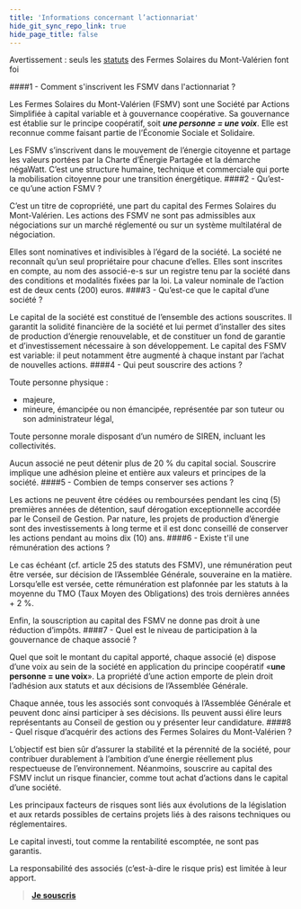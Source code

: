 ```yaml
---
title: 'Informations concernant l’actionnariat'
hide_git_sync_repo_link: true
hide_page_title: false
---
```


Avertissement : seuls les [statuts](https://www.google.com/url?q=https%3A%2F%2Fdrive.google.com%2Ffile%2Fd%2F1Wm-hCciqrirz9Dr5PCAuVlpkT0VyI1YP%2Fview%3Fusp%3Dsharing&sa=D&ust=1595158470555000&usg=AFQjCNHFzhPONnIAwDtlt12XGmzB6PtqmQ) des Fermes Solaires du Mont-Valérien font foi

####1 - Comment s'inscrivent les FSMV dans l'actionnariat ?

Les Fermes Solaires du Mont-Valérien (FSMV) sont une Société par Actions Simplifiée à capital variable et à gouvernance coopérative. Sa gouvernance est établie sur le principe coopératif, soit **_une personne = une voix_**. Elle est reconnue comme faisant partie de l’Économie Sociale et Solidaire.

Les FSMV s’inscrivent dans le mouvement de l’énergie citoyenne et partage les valeurs portées par la Charte d’Énergie Partagée et la démarche négaWatt. C’est une structure humaine, technique et commerciale qui porte la mobilisation citoyenne pour une transition énergétique.
####2 - Qu’est-ce qu’une action FSMV ?

C’est un titre de copropriété, une part du capital des Fermes Solaires du Mont-Valérien. Les actions des FSMV ne sont pas admissibles aux négociations sur un marché réglementé ou sur un système multilatéral de négociation.

Elles sont nominatives et indivisibles à l’égard de la société. La société ne reconnaît qu’un seul propriétaire pour chacune d’elles. Elles sont inscrites en compte, au nom des associé-e-s sur un registre tenu par la société dans des conditions et modalités fixées par la loi. La valeur nominale de l’action est de deux cents (200) euros.
####3 - Qu’est-ce que le capital d’une société ?

Le capital de la société est constitué de l’ensemble des actions souscrites. Il garantit la solidité financière de la société et lui permet d’installer des sites de production d’énergie renouvelable, et de constituer un fond de garantie et d’investissement nécessaire à son développement. Le capital des FSMV est variable: il peut notamment être augmenté à chaque instant par l’achat de nouvelles actions.
####4 - Qui peut souscrire des actions ?

Toute personne physique :

- majeure,
- mineure, émancipée ou non émancipée, représentée par son tuteur ou son administrateur légal,

Toute personne morale disposant d’un numéro de SIREN, incluant les collectivités.

Aucun associé ne peut détenir plus de 20 % du capital social. Souscrire implique une adhésion pleine et entière aux valeurs et principes de la société.
####5 - Combien de temps conserver ses actions ?

Les actions ne peuvent être cédées ou remboursées pendant les cinq (5) premières années de détention, sauf dérogation exceptionnelle accordée par le Conseil de Gestion. Par nature, les projets de production d’énergie sont des investissements à long terme et il est donc conseillé de conserver les actions pendant au moins dix (10) ans.
####6 - Existe t'il une rémunération des actions ?

Le cas échéant (cf. article 25 des statuts des FSMV), une rémunération peut être versée, sur décision de l’Assemblée Générale, souveraine en la matière. Lorsqu’elle est versée, cette rémunération est plafonnée par les statuts à la moyenne du TMO (Taux Moyen des Obligations) des trois dernières années + 2 %.

Enfin, la souscription au capital des FSMV ne donne pas droit à une réduction d’impôts.
####7 - Quel est le niveau de participation à la gouvernance de chaque associé ?

Quel que soit le montant du capital apporté, chaque associé (e) dispose d’une voix au sein de la société en application du principe coopératif «**une personne = une voix**». La propriété d’une action emporte de plein droit l’adhésion aux statuts et aux décisions de l’Assemblée Générale.

Chaque année, tous les associés sont convoqués à l’Assemblée Générale et peuvent donc ainsi participer à ses décisions. Ils peuvent aussi élire leurs représentants au Conseil de gestion ou y présenter leur candidature.
####8 - Quel risque d’acquérir des actions des Fermes Solaires du Mont-Valérien ?

L’objectif est bien sûr d’assurer la stabilité et la pérennité de la société, pour contribuer durablement à l’ambition d’une énergie réellement plus respectueuse de l’environnement. Néanmoins, souscrire au capital des FSMV inclut un risque financier, comme tout achat d’actions dans le capital d’une société.

Les principaux facteurs de risques sont liés aux évolutions de la législation et aux retards possibles de certains projets liés à des raisons techniques ou réglementaires.

Le capital investi, tout comme la rentabilité escomptée, ne sont pas garantis.

La responsabilité des associés (c’est-à-dire le risque pris) est limitée à leur apport.

> **[Je souscris](../../associe)**